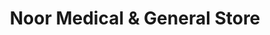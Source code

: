 ---
title: "Noor Medical & General Store"
url: /khrchy/noor-medical-und-general-store/
shop: Sanitätshaus
---